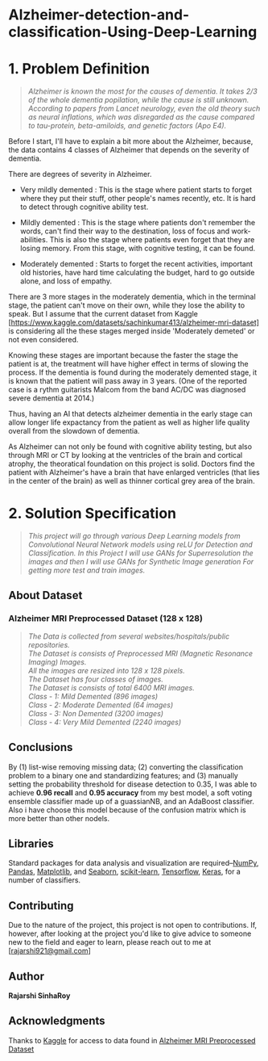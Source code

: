 # Alzheimer-detection-and-classification-Using-Deep-Learning

# **1. Problem Definition**

>*Alzheimer is known the most for the causes of dementia. It takes 2/3 of the whole dementia popilation, while the cause is still unknown. According to papers from Lancet neurology, even the old theory such as neural inflations, which was disregarded as the cause compared to tau-protein, beta-amiloids, and genetic factors (Apo E4).*


Before I start, I'll have to explain a bit more about the Alzheimer, because, the data contains 4 classes of Alzheimer that depends on the severity of dementia.

There are degrees of severity in Alzheimer.

*   Very mildly demented : This is the stage where patient starts to forget where they put their stuff, other people's names recently, etc. It is hard to detect through cognitive ability test.

*   Mildly demented : This is the stage where patients don't remember the words, can't find their way to the destination, loss of focus and work-abilities. This is also the stage where patients even forget that they are losing memory. From this stage, with cognitive testing, it can be found.

*   Moderately demented : Starts to forget the recent activities, important old histories, have hard time calculating the budget, hard to go outside alone, and loss of empathy.

There are 3 more stages in the moderately dementia, which in the terminal stage, the patient can't move on their own, while they lose the ability to speak. But I assume that the current dataset from Kaggle [https://www.kaggle.com/datasets/sachinkumar413/alzheimer-mri-dataset] is considering all the these stages merged inside 'Moderately demeted' or not even considered.

Knowing these stages are important because the faster the stage the patient is at, the treatment will have higher effect in terms of slowing the process. If the dementia is found during the moderately demented stage, it is known that the patient will pass away in 3 years. (One of the reported case is a rythm guitarists Malcom from the band AC/DC was diagnosed severe dementia at 2014.)

Thus, having an AI that detects alzheimer dementia in the early stage can allow longer life expactancy from the patient as well as higher life quality overall from the slowdown of dementia.

As Alzheimer can not only be found with cognitive ability testing, but also through MRI or CT by looking at the ventricles of the brain and cortical atrophy, the theoratical foundation on this project is solid. Doctors find the patient with Alzheimer's have a brain that have enlarged ventricles (that lies in the center of the brain) as well as thinner cortical grey area of the brain.

# **2. Solution Specification**

> *This project will go through various Deep Learning models from Convolutional Neural Network models using reLU for Detection and Classification.
In this Project I will use GANs for Superresolution the images and then I will use GANs for Synthetic Image generation For getting more test and train images.*

## About Dataset

### Alzheimer MRI Preprocessed Dataset (128 x 128)

>*The Data is collected from several websites/hospitals/public repositories. <br>
The Dataset is consists of Preprocessed MRI (Magnetic Resonance Imaging) Images. <br>
All the images are resized into 128 x 128 pixels. <br>
The Dataset has four classes of images. <br>
The Dataset is consists of total 6400 MRI images. <br>
Class - 1: Mild Demented (896 images) <br>
Class - 2: Moderate Demented (64 images) <br>
Class - 3: Non Demented (3200 images) <br>
Class - 4: Very Mild Demented (2240 images)*

## Conclusions

By (1) list-wise removing missing data; (2) converting the classification problem to a binary one and standardizing features; and (3) manually setting the probability threshold for disease detection to 0.35, I was able to achieve **0.96 recall** and **0.95 accuracy** from my best model, a soft voting ensemble classifier made up of a guassianNB, and an AdaBoost classifier. Also i have choose this model because of the confusion matrix which is more better than other nodels.

## Libraries

Standard packages for data analysis and visualization are required–[NumPy](https://numpy.org/), [Pandas](https://pandas.pydata.org/), [Matplotlib](https://matplotlib.org/), and [Seaborn](https://seaborn.pydata.org/), [scikit-learn](https://scikit-learn.org/stable/index.html), [Tensorflow](https://www.tensorflow.org/), [Keras](https://keras.io/), for a number of classifiers.


## Contributing

Due to the nature of the project, this project is not open to contributions. If, however, after looking at the project you'd like to give advice to someone new to the field and eager to learn, please reach out to me at [rajarshi921@gmail.com]

## Author

**Rajarshi SinhaRoy** <br/>



## Acknowledgments
Thanks to [Kaggle](https://www.kaggle.com) for access to data found in [Alzheimer MRI Preprocessed Dataset](https://www.kaggle.com/datasets/sachinkumar413/alzheimer-mri-dataset)
